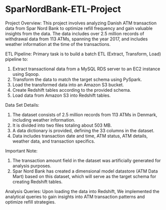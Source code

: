 # SparNordBank-ETL-Project

Project Overview:
This project involves analyzing Danish ATM transaction data from Spar Nord Bank to optimize refill frequency and gain valuable insights from the data. The data includes over 2.5 million records of withdrawal data from 113 ATMs, spanning the year 2017, and includes weather information at the time of the transactions.

ETL Pipeline:
Primary task is to build a batch ETL (Extract, Transform, Load) pipeline to:

1) Extract transactional data from a MySQL RDS server to an EC2 instance using Sqoop.
2) Transform the data to match the target schema using PySpark.
3) Load the transformed data into an Amazon S3 bucket.
4) Create Redshift tables according to the provided schema.
5) Load data from Amazon S3 into Redshift tables.

Data Set Details:

1) The dataset consists of 2.5 million records from 113 ATMs in Denmark, including weather information.
2) It is divided into two files totaling about 503 MB.
3) A data dictionary is provided, defining the 33 columns in the dataset.
4) Data includes transaction date and time, ATM status, ATM details, weather data, and transaction specifics.

Important Note:

1) The transaction amount field in the dataset was artificially generated for analysis purposes.
2) Spar Nord Bank has created a dimensional model datastore (ATM Data Mart) based on this dataset, which will serve as the target schema for creating Redshift tables.

Analysis Queries:
Upon loading the data into Redshift, We implemented the analytical queries to gain insights into ATM transaction patterns and optimize refill strategies.
